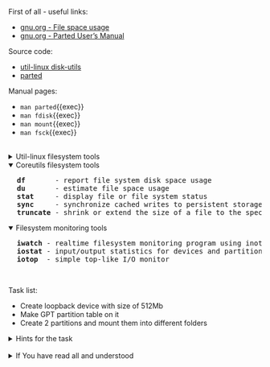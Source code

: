 First of all - useful links:

- [gnu.org - File space usage](https://www.gnu.org/software/coreutils/manual/html_node/File-space-usage.html)
- [gnu.org - Parted User’s Manual](https://www.gnu.org/software/parted/manual/parted.html)

Source code:

- [util-linux disk-utils](https://github.com/util-linux/util-linux/tree/master/disk-utils)
- [parted](https://github.com/Distrotech/parted)

Manual pages:
- `man parted`{{exec}}
- `man fdisk`{{exec}}
- `man mount`{{exec}}
- `man fsck`{{exec}}
<br>
<details><summary>Util-linux filesystem tools</summary>
<pre>
  <strong>addpart</strong>    - tell the kernel about the existence of a partition.
  <strong>blkdiscard</strong> - discard sectors on a device
  <strong>blkid</strong>      - locate/print block device attributes
  <strong>blkzone</strong>    - run zone command on a device
  <strong>blockdev</strong>   - call block device ioctls from the command line
  <strong>cfdisk</strong>     - display or manipulate a disk partition table
  <strong>delpart</strong>    - tell the kernel to forget about a partition
  <strong>fdisk</strong>      - manipulate disk partition table
  <strong>findfs</strong>     - find a filesystem by label or UUID
  <strong>findmnt</strong>    - display information about mounted filesystems
  <strong>fsck</strong>       - check and repair a Linux filesystem
  <strong>fsfreeze</strong>   - suspend access to a filesystem (Ext3/4, ReiserFS, JFS, XFS)
  <strong>fstrim</strong>     - discard unused blocks on a mounted filesystem
  <strong>isosize</strong>    - output the length of an iso9660 filesystem
  <strong>losetup</strong>    - set up and control loop devices
  <strong>lsblk</strong>      - list block devices
  <strong>lsfd | lsof</strong> - list open files
  <strong>lslocks</strong>    - list local system locks
  <strong>lsns</strong>       - list namespaces
  <strong>mkfs</strong>       - build a Linux filesystem
  <strong>mkswap</strong>     - set up a Linux swap area
  <strong>mount</strong>      - mount a filesystem
  <strong>umount</strong>     - unmount file systems
  <strong>raw</strong>        - bind a Linux raw character device
  <strong>resizepart</strong> - tell the kernel about the new size of a partition
  <strong>sfdisk</strong>     - display or manipulate a disk partition table
  <strong>swaplabel</strong>  - print or change the label or UUID of a swap area
  <strong>swapon, swapoff</strong> - enable/disable devices and files for paging and swapping
  <strong>wipefs</strong>     - wipe a signature from a device
</pre>
</details>
<details open><summary>Coreutils filesystem tools</summary>
<pre>
  <strong>df</strong>       - report file system disk space usage
  <strong>du</strong>       - estimate file space usage
  <strong>stat</strong>     - display file or file system status
  <strong>sync</strong>     - synchronize cached writes to persistent storage
  <strong>truncate</strong> - shrink or extend the size of a file to the specified size
</pre>
</details>
<details open><summary>Filesystem monitoring tools</summary>
<pre>
  <strong>iwatch</strong> - realtime filesystem monitoring program using inotify
  <strong>iostat</strong> - input/output statistics for devices and partitions
  <strong>iotop</strong>  - simple top-like I/O monitor
</pre>
</details>
<br>

Task list:
- Create loopback device with size of 512Mb
- Make GPT partition table on it
- Create 2 partitions and mount them into different folders

<details><summary>Hints for the task</summary>
<pre>
<strong>Task 1:</strong>
  $ dd if=/dev/zero of=myffs bs=1M count=512
  $ MYFFS=$(losetup --find --show myffs)
<br>
<strong>Task 2:</strong>
  $ parted ${MYFFS} mktable gpt
<br>
<strong>Task 3:</strong>
  $ parted ${MYFFS} -- mkpart primary ext4 12MiB 252MiB
  $ parted ${MYFFS} -- mkpart primary btrfs 252MiB -34s
  $ parted ${MYFFS} -- print
<br>
  $ mkfs.ext4 ${MYFFS}p1
  $ mkfs.btrfs ${MYFFS}p2
<br>
  $ fsck ${MYFFS}p1
  $ btrfsck ${MYFFS}p2
<br>
  $ mkdir mnt.ext4
  $ mkdir mnt.btrfs
  $ mount ${MYFFS}p1 mnt.ext4/
  $ mount ${MYFFS}p2 mnt.btrfs/
<br>
  $ findmnt mnt.ext4/
  $ findmnt mnt.btrfs/  
</pre>
</details>
<br>
<details><summary>If You have read all and understood</summary>
<pre>
`touch IReadAllAndUndnderstood`{{exec}}
</pre>
